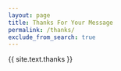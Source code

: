 ```yaml
---
layout: page
title: Thanks For Your Message
permalink: /thanks/
exclude_from_search: true
---
```

{{ site.text.thanks }}
